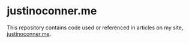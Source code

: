 # justinoconner.me
This repository contains code used or referenced in articles on my site, [justinoconner.me](http://justinoconner.me).
